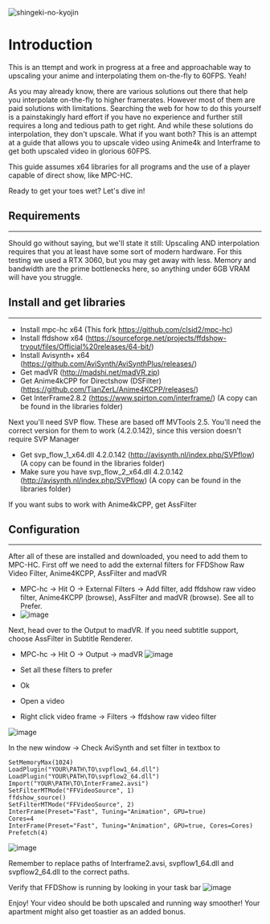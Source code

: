 ![shingeki-no-kyojin](https://external-content.duckduckgo.com/iu/?u=https%3A%2F%2Fi.pinimg.com%2Foriginals%2Fbf%2F59%2Fba%2Fbf59bab0a7e667f437daec28fae065df.gif&f=1&nofb=1)

# Introduction
This is an ttempt and work in progress at a free and approachable way to upscaling your anime and interpolating them on-the-fly to 60FPS. Yeah!

As you may already know, there are various solutions out there that help you interpolate on-the-fly to higher framerates. However most of them are paid solutions with limitations. Searching the web for how to do this yourself is a painstakingly hard effort if you have no experience and further still requires a long and tedious path to get right. And while these solutions do interpolation, they don't upscale. What if you want both? This is an attempt at a guide that allows you to upscale video using Anime4k and Interframe to get both upscaled video in glorious 60FPS.

This guide assumes x64 libraries for all programs and the use of a player capable of direct show, like MPC-HC.

Ready to get your toes wet? Let's dive in!

## Requirements
------------
Should go without saying, but we'll state it still: Upscaling AND interpolation requires that you at least have some sort of modern hardware. For this testing we used a RTX 3060, but you may get away with less. Memory and bandwidth are the prime bottlenecks here, so anything under 6GB VRAM will have you struggle.

## Install and get libraries
-------------------------
- Install mpc-hc x64 (This fork https://github.com/clsid2/mpc-hc)
- Install ffdshow x64 (https://sourceforge.net/projects/ffdshow-tryout/files/Official%20releases/64-bit/)
- Install Avisynth+ x64 (https://github.com/AviSynth/AviSynthPlus/releases/)
- Get madVR (http://madshi.net/madVR.zip)
- Get Anime4kCPP for Directshow (DSFilter) (https://github.com/TianZerL/Anime4KCPP/releases/)
- Get InterFrame2.8.2 (https://www.spirton.com/interframe/) (A copy can be found in the libraries folder)

Next you'll need SVP flow. These are based off MVTools 2.5. You'll need the correct version for them to work (4.2.0.142), since this version doesn't require SVP Manager
- Get svp_flow_1_x64.dll 4.2.0.142 (http://avisynth.nl/index.php/SVPflow) (A copy can be found in the libraries folder)
- Make sure you have svp_flow_2_x64.dll 4.2.0.142 (http://avisynth.nl/index.php/SVPflow) (A copy can be found in the libraries folder)

If you want subs to work with Anime4kCPP, get AssFilter

## Configuration
-------------------------
After all of these are installed and downloaded, you need to add them to MPC-HC. First off we need to add the external filters for FFDShow Raw Video Filter, Anime4KCPP, AssFilter and madVR
- MPC-hc -> Hit O -> External Filters -> Add filter, add ffdshow raw video filter, Anime4KCPP (browse), AssFilter and madVR (browse). See all to Prefer.
- ![image](https://user-images.githubusercontent.com/706874/136077969-9f9bb239-4f93-4359-abf0-b9ee997fc0c7.png)

Next, head over to the Output to madVR. If you need subtitle support, choose AssFilter in Subtitle Renderer.
- MPC-hc -> Hit O -> Output -> madVR
![image](https://user-images.githubusercontent.com/706874/136078160-83fe22fd-5544-45e0-8281-365e52dc0eec.png)


- Set all these filters to prefer
- Ok
- Open a video
- Right click video frame -> Filters -> ffdshow raw video filter

![image](https://user-images.githubusercontent.com/706874/136078286-fd32d3fa-947e-490c-b6c9-c3b5c2a3727c.png)

 In the new window -> Check AviSynth and set filter in textbox to

```
SetMemoryMax(1024)
LoadPlugin("YOUR\PATH\TO\svpflow1_64.dll")
LoadPlugin("YOUR\PATH\TO\svpflow2_64.dll")
Import("YOUR\PATH\TO\InterFrame2.avsi")
SetFilterMTMode("FFVideoSource", 1)
ffdshow_source()
SetFilterMTMode("FFVideoSource", 2)
InterFrame(Preset="Fast", Tuning="Animation", GPU=true)
Cores=4
InterFrame(Preset="Fast", Tuning="Animation", GPU=true, Cores=Cores)
Prefetch(4)
```

![image](https://user-images.githubusercontent.com/706874/136078534-f07bc527-ab65-4b67-a5f7-af4672cd20d2.png)

Remember to replace paths of Interframe2.avsi, svpflow1_64.dll and svpflow2_64.dll to the correct paths.

Verify that FFDShow is running by looking in your task bar
![image](https://user-images.githubusercontent.com/706874/136078760-2dec18b1-9410-4948-8daa-8540ac1d983d.png)

Enjoy! Your video should be both upscaled and running way smoother! Your apartment might also get toastier as an added bonus.
